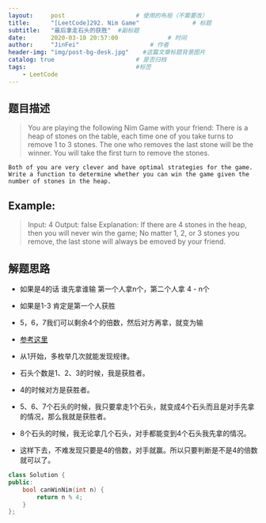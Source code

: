 ```yaml
---
layout:     post                    # 使用的布局（不需要改） 
title:      "[LeetCode]292. Nim Game"               # 标题  
subtitle:   "最后拿走石头的获胜"  #副标题 
date:       2020-03-10 20:57:00              # 时间 
author:     "JinFei"                    # 作者 
header-img: "img/post-bg-desk.jpg"    #这篇文章标题背景图片 
catalog: true                       # 是否归档 
tags:                               #标签     
    - LeetCode
---
```


## 题目描述
>   You are playing the following Nim Game with your friend: There is a heap of stones on the table, each time one of you take turns to remove 1 to 3 stones. The one who removes the last stone will be the winner. You will take the first turn to remove the stones.

    Both of you are very clever and have optimal strategies for the game. Write a function to determine whether you can win the game given the number of stones in the heap.


## Example:
>   Input: 4
    Output: false 
    Explanation: If there are 4 stones in the heap, then you will never win the game;
            No matter 1, 2, or 3 stones you remove, the last stone will always be 
             emoved by your friend.

## 解题思路
- 如果是4的话 谁先拿谁输 第一个人拿n个，第二个人拿 4 - n个
- 如果是1-3 肯定是第一个人获胜
- 5，6，7我们可以剩余4个的倍数，然后对方再拿，就变为输

- [参考这里](https://blog.csdn.net/u011500062/article/details/52239153)
- 从1开始，多枚举几次就能发现规律。
- 石头个数是1、2、3的时候，我是获胜者。
- 4的时候对方是获胜者。
- 5、6、7个石头的时候，我只要拿走1个石头，就变成4个石头而且是对手先拿的情况，那么我就是获胜者。
- 8个石头的时候，我无论拿几个石头，对手都能变到4个石头我先拿的情况。
- 这样下去，不难发现只要是4的倍数，对手就赢。所以只要判断是不是4的倍数就可以了。

```C++
class Solution {
public:
    bool canWinNim(int n) {
        return n % 4;
    }
};
```